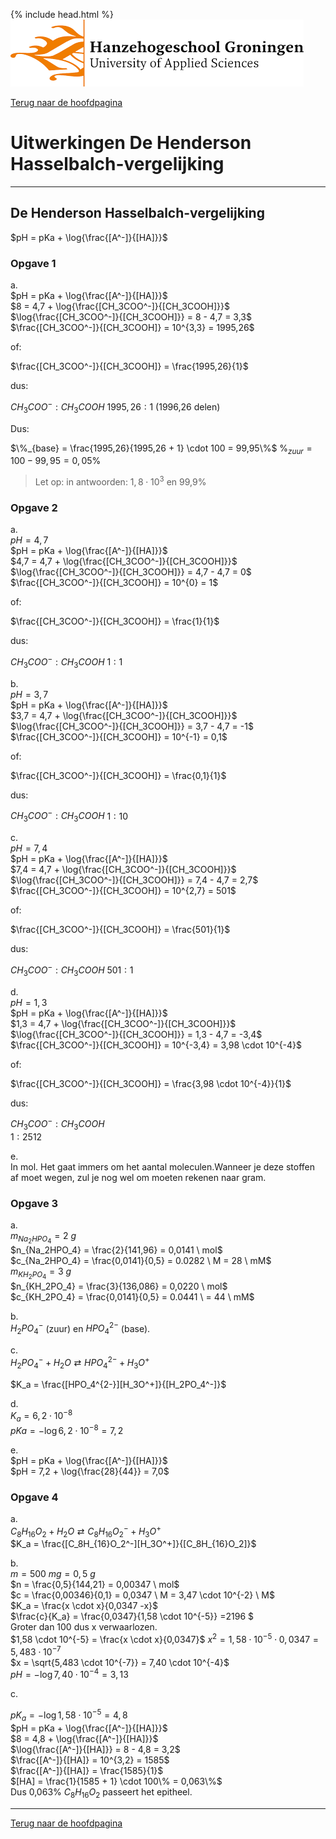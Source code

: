 {% include head.html %}
![Hanze](../hanze/hanze.png)

[Terug naar de hoofdpagina ](../index.md)

# Uitwerkingen De Henderson Hasselbalch-vergelijking

---

## De Henderson Hasselbalch-vergelijking

$pH = pKa + \log{\frac{[A^-]}{[HA]}}$  


### Opgave 1

a.  
$pH = pKa + \log{\frac{[A^-]}{[HA]}}$  
$8 = 4,7 + \log{\frac{[CH_3COO^-]}{[CH_3COOH]}}$  
$\log{\frac{[CH_3COO^-]}{[CH_3COOH]}} = 8 - 4,7 = 3,3$  
$\frac{[CH_3COO^-]}{[CH_3COOH]} = 10^{3,3} = 1995,26$  

of:

$\frac{[CH_3COO^-]}{[CH_3COOH]} = \frac{1995,26}{1}$  

dus: 

$CH_3COO^-:CH_3COOH$
$1995,26:1$ (1996,26 delen)  

Dus:  

$\%_{base} = \frac{1995,26}{1995,26 + 1} \cdot 100 = 99,95\%$
$\%_{zuur} = 100 - 99,95 = 0,05\%$

>Let op: in antwoorden: $1,8 \cdot 10^3$ en 99,9%  


### Opgave 2

a.  
$pH = 4,7$  
$pH = pKa + \log{\frac{[A^-]}{[HA]}}$  
$4,7 = 4,7 + \log{\frac{[CH_3COO^-]}{[CH_3COOH]}}$  
$\log{\frac{[CH_3COO^-]}{[CH_3COOH]}} = 4,7 - 4,7 = 0$
$\frac{[CH_3COO^-]}{[CH_3COOH]} = 10^{0} = 1$  

of:

$\frac{[CH_3COO^-]}{[CH_3COOH]} = \frac{1}{1}$  

dus: 

$CH_3COO^-:CH_3COOH$
$1:1$  

b.  
$pH = 3,7$  
$pH = pKa + \log{\frac{[A^-]}{[HA]}}$  
$3,7 = 4,7 + \log{\frac{[CH_3COO^-]}{[CH_3COOH]}}$  
$\log{\frac{[CH_3COO^-]}{[CH_3COOH]}} = 3,7 - 4,7 = -1$
$\frac{[CH_3COO^-]}{[CH_3COOH]} = 10^{-1} = 0,1$  

of:

$\frac{[CH_3COO^-]}{[CH_3COOH]} = \frac{0,1}{1}$  

dus: 

$CH_3COO^-:CH_3COOH$
$1:10$  

c.  
$pH = 7,4$  
$pH = pKa + \log{\frac{[A^-]}{[HA]}}$  
$7,4 = 4,7 + \log{\frac{[CH_3COO^-]}{[CH_3COOH]}}$  
$\log{\frac{[CH_3COO^-]}{[CH_3COOH]}} = 7,4 - 4,7 = 2,7$
$\frac{[CH_3COO^-]}{[CH_3COOH]} = 10^{2,7} = 501$  

of:

$\frac{[CH_3COO^-]}{[CH_3COOH]} = \frac{501}{1}$  

dus: 

$CH_3COO^-:CH_3COOH$
$501:1$  

d.  
$pH = 1,3$  
$pH = pKa + \log{\frac{[A^-]}{[HA]}}$  
$1,3 = 4,7 + \log{\frac{[CH_3COO^-]}{[CH_3COOH]}}$  
$\log{\frac{[CH_3COO^-]}{[CH_3COOH]}} = 1,3 - 4,7 = -3,4$
$\frac{[CH_3COO^-]}{[CH_3COOH]} = 10^{-3,4} = 3,98 \cdot 10^{-4}$  

of:

$\frac{[CH_3COO^-]}{[CH_3COOH]} = \frac{3,98 \cdot 10^{-4}}{1}$  

dus: 

$CH_3COO^-:CH_3COOH$  
$1:2512$  

e.  
In mol. Het gaat immers om het aantal moleculen.Wanneer je deze stoffen af moet wegen, zul je nog wel om moeten rekenen naar gram.  

### Opgave 3

a.  
$m_{Na_2HPO_4} = 2 \ g$  
$n_{Na_2HPO_4} = \frac{2}{141,96} = 0,0141 \ mol$  
$c_{Na_2HPO_4} = \frac{0,0141}{0,5} = 0.0282 \ M = 28 \ mM$  
$m_{KH_2PO_4} = 3 \ g$  
$n_{KH_2PO_4} = \frac{3}{136,086} = 0,0220 \ mol$  
$c_{KH_2PO_4} = \frac{0,0141}{0,5} = 0.0441 \ = 44 \ mM$  

b.  
$H_2PO_4^-$ (zuur) en $HPO_4^{2-}$ (base).  

c.  
$H_2PO_4^- + H_2O \rightleftarrows HPO_4^{2-} + H_3O^+$  

$K_a = \frac{[HPO_4^{2-}][H_3O^+]}{[H_2PO_4^-]}$

d.  
$K_a = 6,2 \cdot 10^{-8}$  
$pKa = -\log{6,2 \cdot 10^{-8}} = 7,2$  

e.  
$pH = pKa + \log{\frac{[A^-]}{[HA]}}$  
$pH = 7,2 + \log{\frac{28}{44}} = 7,0$  


### Opgave 4

a.  
$C_8H_{16}O_2 + H_2O \rightleftarrows C_8H_{16}O_2^- + H_3O^+$  
$K_a = \frac{[C_8H_{16}O_2^-][H_3O^+]}{[C_8H_{16}O_2]}$  

b.  
$m = 500 \ mg = 0,5 \ g$  
$n = \frac{0,5}{144,21} = 0,00347 \ mol$  
$c = \frac{0,00346}{0,1} = 0,0347 \ M = 3,47 \cdot 10^{-2} \ M$  
$K_a = \frac{x \cdot x}{0,0347 -x}$  
$\frac{c}{K_a} = \frac{0,0347}{1,58 \cdot 10^{-5}} =2196 $  
Groter dan 100 dus x verwaarlozen.  
$1,58 \cdot 10^{-5} = \frac{x \cdot x}{0,0347}$
$x^2 = 1,58 \cdot 10^{-5} \cdot 0,0347 = 5,483 \cdot 10^{-7}$  
$x = \sqrt{5,483 \cdot 10^{-7}} = 7,40 \cdot 10^{-4}$  
$pH = -\log{7,40 \cdot 10^{-4}} = 3,13$  

c.  

$pK_a = -\log{1,58 \cdot 10^{-5}} = 4,8$  
$pH = pKa + \log{\frac{[A^-]}{[HA]}}$  
$8 =  4,8 + \log{\frac{[A^-]}{[HA]}}$  
$\log{\frac{[A^-]}{[HA]}} = 8 - 4,8 = 3,2$  
$\frac{[A^-]}{[HA]} = 10^{3,2} = 1585$  
$\frac{[A^-]}{[HA]} = \frac{1585}{1}$  
$[HA] = \frac{1}{1585 + 1} \cdot 100\% = 0,063\%$  
Dus 0,063% $C_8H_{16}O_2$ passeert het epitheel.  


--- 

[Terug naar de hoofdpagina ](../index.md)

